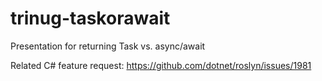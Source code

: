 # trinug-taskorawait
Presentation for returning Task vs. async/await

Related C# feature request:
https://github.com/dotnet/roslyn/issues/1981
